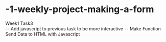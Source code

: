 # -1-weekly-project-making-a-form

Week1 Task3  <br>
-- Add javascript to previous task to be more interactive
-- Make Function Send Data to HTML with Javascript
